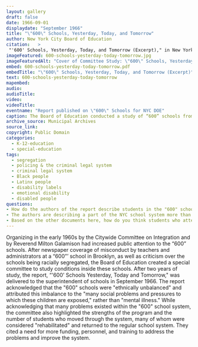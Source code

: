 ```yaml
---
layout: gallery
draft: false
date: 1966-09-01
displaydate: "September 1966"
title: "\"600\" Schools, Yesterday, Today, and Tomorrow"
author:	New York City Board of Education
citation:	>
 "'600' Schools, Yesterday, Today, and Tomorrow (Excerpt)," in New York City Civil Rights History Project, Accessed: [Month Day, Year], https://nyccivilrightshistory.org/topics/boycotting-ny-schools/1965-boycott/600-schools-yesterday-today-tomorrow.
imageFeatured: 600-schools-yesterday-today-tomorrow.jpg
imageFeaturedAlt: "Cover of Committee Study: \"600\" Schools, Yesterday, Today, and Tomorrow"
embed: 600-schools-yesterday-today-tomorrow.pdf
embedTitle: "\"600\" Schools, Yesterday, Today, and Tomorrow (Excerpt)"
text: 600-schools-yesterday-today-tomorrow
mapembed: 
audio: 
audioTitle: 
video: 
videoTitle: 
eventname: "Report published on \"600\" Schools for NYC DOE"
caption: The Board of Education conducted a study of “600” schools from 1964 to 1965. The cover of the report shows a line drawing of a Public School 615 in Brooklyn.
archive_source: Municipal Archives
source_link: 
copyright: Public Domain
categories:
  - K-12-education
  - special-education
tags:
  - segregation
  - policing & the criminal legal system
  - criminal legal system
  - Black people
  - Latinx people
  - disability labels
  - emotional disability
  - disabled people
questions:
- How do the authors of the report describe students in the "600" schools? How do they describe the schools?
- The authors are describing a part of the NYC school system more than fifty years ago. What parts of their description seem similar to schools in NYC today? What parts have changed?
- Based on the other documents here, how do you think students who attended the "600" schools' descriptions would have compared to those of the report’s authors?
---
```


Organizing in the early 1960s by the Citywide Committee on Integration and by Reverend Milton Galamison had increased public attention to the “600” schools. After newspaper coverage of misconduct by teachers and administrators at a “600”’ school in Brooklyn, as well as criticism over the schools being racially segregated, the Board of Education created a special committee to study conditions inside these schools. After two years of study, the report, “'600' Schools Yesterday, Today and Tomorrow," was delivered to the superintendent of schools in September 1966. The report acknowledged that the "600" schools were "ethnically unbalanced" and attributed this imbalance to the "many social problems and pressures to which these children are exposed," rather than "mental illness." While acknowledging that many problems existed within the "600" school system, the committee also highlighted the strengths of the program and the number of students who moved through the system, many of whom were considered "rehabilitated" and returned to the regular school system. They cited a need for more funding, personnel, and training to address the problems and improve the system.
